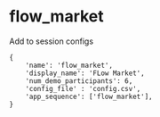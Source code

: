 # flow_market

Add to session configs

````
{
    'name': 'flow_market',
    'display_name': 'FLow Market',
    'num_demo_participants': 6,
    'config_file' : 'config.csv',
    'app_sequence': ['flow_market'],
}
````
